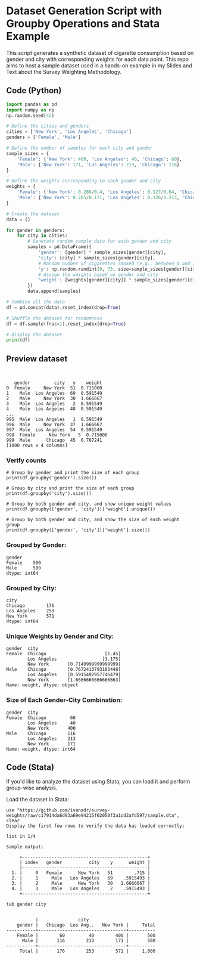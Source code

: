 # Dataset Generation Script with Groupby Operations and Stata Example

This script generates a synthetic dataset of cigarette consumption based on gender and city with corresponding weights for each data point.
This repo aims to host a sample dataset used in a hands-on example in my Slides and Text about the Survey Weighting Methodology. 

## Code (Python)

```python
import pandas as pd
import numpy as np
np.random.seed(42)

# Define the cities and genders
cities = ['New York', 'Los Angeles', 'Chicago']
genders = ['Female', 'Male']

# Define the number of samples for each city and gender
sample_sizes = {
    'Female': {'New York': 400, 'Los Angeles': 40, 'Chicago': 60},
    'Male': {'New York': 171, 'Los Angeles': 213, 'Chicago': 116}
}

# Define the weights corresponding to each gender and city
weights = {
    'Female': {'New York': 0.286/0.4, 'Los Angeles': 0.127/0.04, 'Chicago': 0.087/0.06},
    'Male': {'New York': 0.285/0.171, 'Los Angeles': 0.126/0.213, 'Chicago': 0.089/0.116}
}

# Create the dataset
data = []

for gender in genders:
    for city in cities:
        # Generate random sample data for each gender and city
        samples = pd.DataFrame({
            'gender': [gender] * sample_sizes[gender][city],
            'city': [city] * sample_sizes[gender][city],
            # Random number of cigarettes smoked (e.g., between 0 and 72)
            'y': np.random.randint(0, 73, size=sample_sizes[gender][city]),
            # Assign the weights based on gender and city
            'weight': [weights[gender][city]] * sample_sizes[gender][city]
        })
        data.append(samples)

# Combine all the data
df = pd.concat(data).reset_index(drop=True)

# Shuffle the dataset for randomness
df = df.sample(frac=1).reset_index(drop=True)

# Display the dataset
print(df)
```
## Preview dataset
```


   gender         city   y    weight
0  Female     New York  51  0.715000
1    Male  Los Angeles  69  0.591549
2    Male     New York  30  1.666667
3    Male  Los Angeles   2  0.591549
4    Male  Los Angeles  48  0.591549
...
995  Male  Los Angeles   1  0.591549
996  Male     New York  37  1.666667
997  Male  Los Angeles  54  0.591549
998  Female     New York   5  0.715000
999  Male      Chicago  45  0.767241
[1000 rows x 4 columns]
```
### Verify counts 
```
# Group by gender and print the size of each group
print(df.groupby('gender').size())

# Group by city and print the size of each group
print(df.groupby('city').size())

# Group by both gender and city, and show unique weight values
print(df.groupby(['gender', 'city'])['weight'].unique())

# Group by both gender and city, and show the size of each weight group
print(df.groupby(['gender', 'city'])['weight'].size())
```
### Grouped by Gender:

```
gender
Female    500
Male      500
dtype: int64
```
### Grouped by City:
```
city
Chicago        176
Los Angeles    253
New York       571
dtype: int64
``` 
### Unique Weights by Gender and City:
```
gender  city       
Female  Chicago                      [1.45]
        Los Angeles                 [3.175]
        New York       [0.7149999999999999]
Male    Chicago        [0.7672413793103448]
        Los Angeles    [0.5915492957746479]
        New York       [1.6666666666666663]
Name: weight, dtype: object
```
### Size of Each Gender-City Combination:
```
gender  city       
Female  Chicago         60
        Los Angeles     40
        New York       400
Male    Chicago        116
        Los Angeles    213
        New York       171
Name: weight, dtype: int64
```

## Code (Stata)
If you'd like to analyze the dataset using Stata, you can load it and perform group-wise analysis.

Load the dataset in Stata:
```
use "https://github.com/ivanadr/survey-weights/raw/c17914da6d93a69e94215f02050f3a1cd2afd597/sample.dta", clear
Display the first few rows to verify the data has loaded correctly:

list in 1/4
```

```
Sample output:

     +-----------------------------------------------+
     | index   gender          city    y      weight |
     |-----------------------------------------------|
  1. |     0   Female      New York   51        .715 |
  2. |     1     Male   Los Angeles   69    .5915493 |
  3. |     2     Male      New York   30   1.6666667 |
  4. |     3     Male   Los Angeles    2    .5915493 |
     +-----------------------------------------------+
```

```
tab gender city
```

```

           |               city
    gender |   Chicago  Los Ang..   New York |     Total
-----------+---------------------------------+----------
    Female |        60         40        400 |       500 
      Male |       116        213        171 |       500 
-----------+---------------------------------+----------
     Total |       176        253        571 |     1,000
```
